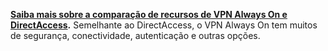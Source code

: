 **[Saiba mais sobre a comparação de recursos de VPN Always On e DirectAccess](../vpn/vpn-map-da.md).** Semelhante ao DirectAccess, o VPN Always On tem muitos de segurança, conectividade, autenticação e outras opções.